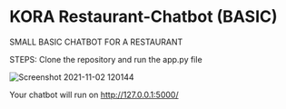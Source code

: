 # KORA Restaurant-Chatbot (BASIC)
 
 
 SMALL BASIC CHATBOT FOR A RESTAURANT
 
STEPS:
Clone the repository and run the app.py file 

![Screenshot 2021-11-02 120144](https://user-images.githubusercontent.com/82087114/139797514-df76c39c-ff4d-4b7f-8df9-5d85222e50f7.png)


Your chatbot will run on http://127.0.0.1:5000/
